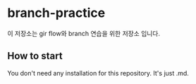 # branch-practice

이 저장소는 gir flow와 branch 연습을 위한 저장소 입니다.

## How to start 

You don't need any installation for this repository.
It's just .md.
